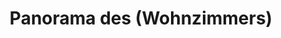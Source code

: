---
layout: panorama
parent: '/projects/private/optimism'
image: 'http://hub.acherno.com/svn/optimizam-mu-e-maykata/Site/Panorami/nikolina_iztok_hol_final_panorama_01.jpg'
title: 'Panorama des (Wohnzimmers)'
sitemap: false
---